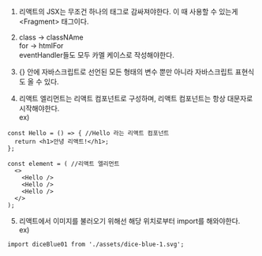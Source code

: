 1. 리액트의 JSX는 무조건 하나의 태그로 감싸져야한다. 이 때 사용할 수 있는게 \<Fragment> 태그이다.

2. class -> classNAme  
   for -> htmlFor  
   eventHandler들도 모두 카멜 케이스로 작성해야한다.  

3. \{} 안에 자바스크립트로 선언된 모든 형태의 변수 뿐만 아니라 자바스크립트 표현식도 올 수 있다.

4. 리액트 엘리먼트는 리액트 컴포넌트로 구성하며, 리액트 컴포넌트는 항상 대문자로 시작해야한다.  
ex\)
```JSX
const Hello = () => { //Hello 라는 리액트 컴포넌트
  return <h1>안녕 리액트!</h1>;
};

const element = ( //리액트 엘리먼트
  <>
    <Hello />
    <Hello />
    <Hello />
  </>
);
```

5. 리액트에서 이미지를 불러오기 위해선 해당 위치로부터 import를 해와야한다.  
ex\)  
```JSX
import diceBlue01 from './assets/dice-blue-1.svg';
```